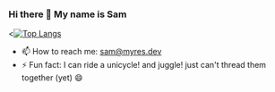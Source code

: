 ### Hi there 👋 My name is Sam

<[![Top Langs](https://github-readme-stats.vercel.app/api/top-langs/?username=samiam2013&layout=compact)](https://github.com/samiam2013/github-readme-stats)

<ul>
 <li>📫 How to reach me: <a href="mailto:sam@myres.dev">sam@myres.dev</a></li>
 <li>⚡ Fun fact: I can ride a unicycle! and juggle! just can't thread them together (yet) 😄</li>
</ul>

